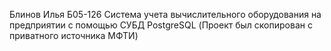 Блинов Илья Б05-126
Система учета вычислительного оборудования на предприятии с помощью СУБД PostgreSQL
(Проект был скопирован с приватного источника МФТИ)
